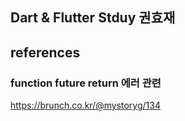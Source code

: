 ## Dart & Flutter Stduy 권효재

## references

### function future return 에러 관련

https://brunch.co.kr/@mystoryg/134